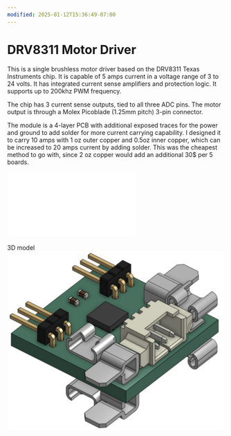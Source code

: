 ```yaml
---
modified: 2025-01-12T15:36:49-07:00
---
```


# DRV8311 Motor Driver

This is a single brushless motor driver based on the DRV8311 Texas Instruments chip. It is capable of 5 amps current in a voltage range of 3 to 24 volts. It has integrated current sense amplifiers and protection logic. It supports up to 200khz PWM frequency.

The chip has 3 current sense outputs, tied to all three ADC pins. The motor output is through a Molex Picoblade (1.25mm pitch) 3-pin connector.

The module is a 4-layer PCB with additional exposed traces for the power and ground to add solder for more current carrying capability. I designed it to carry 10 amps with 1 oz outer copper and 0.5oz inner copper, which can be increased to 20 amps current by adding solder. This was the cheapest method to go with, since 2 oz copper would add an additional 30$ per 5 boards. 

![DRV8311 Motor Driver](DRV8311%20Motor%20Driver.pdf)

3D model
![](media/DRV8311%203D%20model%20picture.jpg)